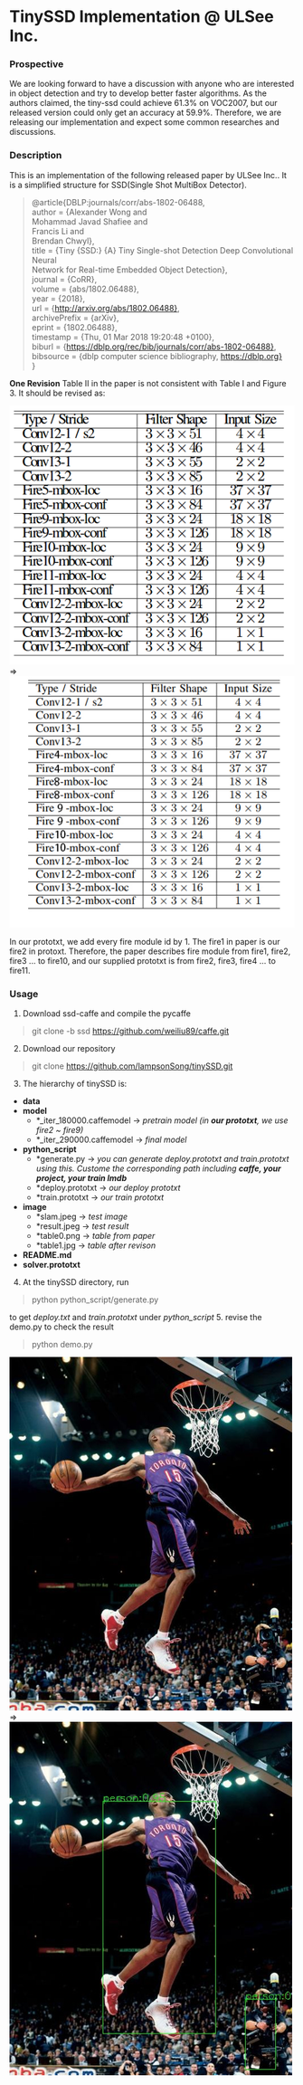 # TinySSD Implementation @ ULSee Inc.
### Prospective
We are looking forward to have a discussion with anyone who are interested in object detection and try to develop better faster algorithms. As the authors claimed, the tiny-ssd could achieve 61.3% on VOC2007, but our released version could only get an accuracy at 59.9%. Therefore, we are releasing our implementation and expect some common researches and discussions. 
### Description  
This is an implementation of the following released paper by ULSee Inc.. It is a simplified structure for SSD(Single Shot MultiBox Detector). 

>@article{DBLP:journals/corr/abs-1802-06488, </br>
  author    = {Alexander Wong and  </br>
               Mohammad Javad Shafiee and </br>
               Francis Li and </br>
               Brendan Chwyl}, </br>
  title     = {Tiny {SSD:} {A} Tiny Single-shot Detection Deep Convolutional Neural </br>
               Network for Real-time Embedded Object Detection}, </br>
  journal   = {CoRR}, </br>
  volume    = {abs/1802.06488}, </br>
  year      = {2018}, </br>
  url       = {http://arxiv.org/abs/1802.06488}, </br>
  archivePrefix = {arXiv}, </br>
  eprint    = {1802.06488}, </br>
  timestamp = {Thu, 01 Mar 2018 19:20:48 +0100}, </br>
  biburl    = {https://dblp.org/rec/bib/journals/corr/abs-1802-06488}, </br>
  bibsource = {dblp computer science bibliography, https://dblp.org} </br>
}

**One Revision**
Table II in the paper is not consistent with Table I and Figure 3. It should be revised as:

![origin image](image/table0.png) => ![revision image](image/table1.jpg)

In our prototxt, we add every fire module id by 1. The fire1 in paper is our fire2 in protoxt. Therefore, the paper describes fire module from fire1, fire2, fire3 ... to fire10, and our supplied prototxt is from fire2, fire3, fire4 ... to fire11. 

### Usage
 1. Download ssd-caffe and compile the pycaffe
 
 > git clone -b ssd https://github.com/weiliu89/caffe.git 
 2. Download our repository
 
 > git clone https://github.com/lampsonSong/tinySSD.git
 
 3. The hierarchy of tinySSD is:
* **data** 
* **model**
    * *_iter_180000.caffemodel -> *pretrain model (in **our prototxt**, we use fire2 ~ fire9)*
    * *_iter_290000.caffemodel -> *final model*
* **python_script**
    * *generate.py  -> *you can generate deploy.prototxt and train.prototxt using this. Custome the corresponding path including **caffe, your project, your train lmdb*** 
    * *deploy.prototxt -> *our deploy prototxt*
    * *train.prototxt -> *our train prototxt*
* **image**
    * *slam.jpeg -> *test image*
    * *result.jpeg -> *test result*
    * *table0.png -> *table from paper*
    * *table1.jpg -> *table after revison*
* **README.md**
* **solver.prototxt** 
 4. At the tinySSD directory, run
 
> python python_script/generate.py


to get *deploy.txt* and *train.prototxt* under *python_script*
5. revise the demo.py to check the result
> python demo.py

![origin image](image/slam.jpeg) => ![revision image](image/result.jpeg)




